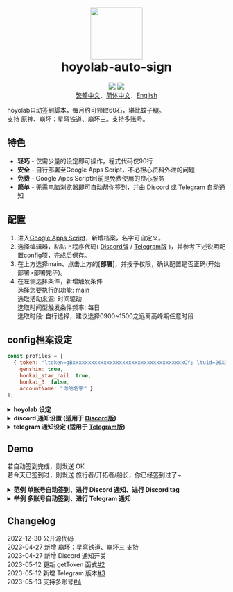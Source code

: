 <h1 align="center">
    <img width="120" height="120" src="pic/logo.svg" alt=""><br>
    hoyolab-auto-sign
</h1>

<p align="center">
    <img src="https://img.shields.io/github/license/canaria3406/hoyolab-auto-sign">
    <img src="https://img.shields.io/github/stars/canaria3406/hoyolab-auto-sign">
    <br><a href="https://github.com/canaria3406/hoyolab-auto-sign/blob/main/README_zh-tw.md">繁體中文</a>．<a href="https://github.com/canaria3406/hoyolab-auto-sign/blob/main/README_zh-cn.md">简体中文</a>．<a href="https://github.com/canaria3406/hoyolab-auto-sign/blob/main/README.md">English</a>
</p>

hoyolab自动签到脚本，每月约可领取60石，堪比蚊子腿。  
支持 原神、崩坏：星穹铁道、崩坏三。支持多账号。

## 特色
* **轻巧** - 仅需少量的设定即可操作，程式代码仅90行
* **安全** - 自行部署至Google Apps Script，不必担心资料外泄的问题
* **免费** - Google Apps Script目前是免费使用的良心服务
* **简单** - 无需电脑浏览器即可自动帮你签到，并由 Discord 或 Telegram 自动通知

## 配置
1. 进入[Google Apps Script](https://script.google.com/home/start)，新增档案，名字可自定义。
2. 选择编辑器，粘贴上程序代码( [Discord版](https://github.com/canaria3406/hoyolab-auto-sign/blob/main/src/main-discord_zh-tw.gs) / [Telegram版](https://github.com/canaria3406/hoyolab-auto-sign/blob/main/src/main-telegram_zh-tw.gs) )，并参考下述说明配置config项，完成后保存。
3. 在上方选择main、点击上方的[**部署**]，并授予权限，确认配置是否正确(开始部署>部署完毕)。
4. 在左侧选择条件，新增触发条件  
   选择您要执行的功能: main  
   选取活动来源: 时间驱动  
   选取时间型触发条件频率: 每日  
   选取时段: 自行选择，建议选择0900~1500之远离高峰期任意时段

## config档案设定

```javascript
const profiles = [
  { token: "ltoken=gBxxxxxxxxxxxxxxxxxxxxxxxxxxxxxxxxxxxxCY; ltuid=26XXXXX20;", 
    genshin: true, 
    honkai_star_rail: true, 
    honkai_3: false, 
    accountName: "你的名字" }
];
```

<details>
<summary><b>hoyolab 设定</b></summary>

1. **token** - 请填入hoyolab签到页面的token

   进入[hoyolab签到页面](https://www.hoyolab.com/circles)后，按F12进入console，  
   粘贴上以下程序代码后运行即可取得token，**请注意token包含分号;，需一并复制并粘贴入"括号内"**
   ```javascript
   function getCookie(name) {
     const value = `; ${document.cookie}`;
     const parts = value.split(`; ${name}=`);
     if (parts.length === 2) return parts.pop().split(';').shift();
   }
   let token = 'ltoken=' + getCookie('ltoken') + '; ltuid=' + getCookie('ltuid') + ';';
   let ask = confirm(token + '\n\n按下确认复制，并将取得的token粘贴至Google Apps Script项目脚本中');
   if (ask == true) {
     copy(token);
     msg = token;
   } else {
     msg = 'Cancel';
   }
   ```

2. **genshin**

   是否要进行 **原神** 的自动签到。若要进行自动签到则为true，若不要请填入false。  
   若您没有游玩**原神**，或账号未綁定uid，请填写false。

3. **honkai_star_rail**

   是否要进行 **崩坏：星穹铁道** 的自动签到。若要进行自动签到则为true，若不要请填入false。  
   若您沒有遊玩**崩壞：星穹鐵道**，或帳號未綁定uid，請填寫false。

4. **honkai_3**

   是否要進行 **崩壞3rd** 的自動簽到。若要進行自動簽到則為true，若不要請填入false。  
   若您沒有遊玩**崩壞3rd**，或帳號未綁定uid，請填寫false。

5. **accountName** - 请输入你的昵称

   请输入你的Hoyolab昵称或游戏内昵称，供通知使用。

</details>

<details>
<summary><b>discord 通知设置 (适用于 <a href="https://github.com/canaria3406/hoyolab-auto-sign/blob/main/src/main-discord_zh-tw.gs">Discord版</a>)</b></summary>

```javascript
const discord_notify = {
  on_run: false,
  on_error: true
}
const myDiscordID = "20000080000000040"
const discordWebhook = "https://discord.com/api/webhooks/1050000000000000060/6aXXXXXXXXXXXXXXXXXXXXXXXXXXXXXXXXXXXXXXXXXXXXXXXXXXXXXXXXXXXXXXXXnB"
```

1. **discord_notify**

   是否要进行Discord的自动签到tag。  
   如果希望每次执行时都被tag，请将 `on_run` 设定为 true。如果不需要每次执行时都被tag，请将其设定为 false。  
   如果希望在执行失败时被tag，请将 `on_error` 设定为 true。如果不需要在执行失败被tag，请将其设定为 false。

2. **myDiscordID** - 请填入自己的 Discord ID

   Discord ID 取得方法可参考[此篇文章](https://www.tech-girlz.com/2022/02/discord-user-id-user-link.html)。  
   你的 Discord ID 看起来会像`23456789012345678`，复制ID并填入"括号内"即可。  
   若您不希望被tag，请让"括号内"保持空白。
   
3. **discordWebhook** - 请填入发送通知的服务器频道之 Discord Webhook

   Discord Webhook 建立方式可参考[此篇文章](https://help.tumblr.com/hc/zh-hk/articles/4421081082775-Discord-Webhook)。  
   当你建立 Discord Webhook 后，您会取得 Discord Webhook 网址，看起来会像`https://discord.com/api/webhooks/1234567890987654321/PekopekoPekopekoPekopeko06f810494a4dbf07b726924a5f60659f09edcaa1`。  
   复制 Webhook 網址 并填入"括号内"即可。

</details>

<details>
<summary><b>telegram 通知设定 (适用于 <a href="https://github.com/canaria3406/hoyolab-auto-sign/blob/main/src/main-telegram_zh-tw.gs">Telegram版</a>)</b></summary>

```javascript
const telegram_notify = true
const myTelegramID = "1XXXXXXX0"
const telegramBotToken = "6XXXXXXXXX:AAAAAAAAAAXXXXXXXXXX8888888888Peko"
```

1. **telegram_notify**

   是否要进行Telegram的自动签到通知。若要进行自动签到通知則為true，若不要请填入false。

2. **myTelegramID** - 请填入您的 Telegram ID.

   向 [@IDBot](https://t.me/myidbot) 发送 `/getid` 指令以取得您的 Telegram ID，  
   你的 Telegram ID 看起来会像`123456780`，复制并填入"括号内"即可。

3. **telegramBotToken** - 请填入您的 Telegram Bot Token.

   向 [@BotFather](https://t.me/botfather) 发送 `/newbot` 指令以建立新的 Telegram Bot。  
   当你建立 Telegram Bot 后，您会取得 Telegram Bot Token，看起来会像`1145141919810:AAHomo11c4v5C1H41s0K5PALDsaw`。  
   复制Token并填入"括号内"即可。  
   你可以参考[此篇文章](https://core.telegram.org/bots/features#botfather)以取得更详细的说明。

</details>

## Demo
若自动签到完成，则发送 OK  
若今天已签到过，則发送 旅行者/开拓者/船长，你已经签到过了~  

<details>
<summary><b>范例 单账号自动签到、进行 Discord 通知、进行 Discord tag</b></summary>
进行原神及星穹铁道自动签到、进行 Discord 通知、进行 Discord tag

```javascript
const profiles = [
  { token: "ltoken=gBxxxxxxxxxxxxxxxxxxxxxxxxxxxxxxxxxxxxCY; ltuid=26XXXXX20;", 
    genshin: true, 
    honkai_star_rail: true, 
    honkai_3: false, 
    accountName: "胡桃" }
];

const discord_notify = true
const myDiscordID = "240000800000300040"
const discordWebhook = "https://discord.com/api/webhooks/10xxxxxxxxxxxxxxx60/6aXXXXXXXXXXXXXXXXXXXXXXXXXXXXXXXXXXXXXXXXXXXXXXXXXXXXXXXXXXXXXXXXnB"
```
![image](https://github.com/canaria3406/hoyolab-auto-sign/blob/main/pic/Z02.png)

</details>

<details>
<summary><b>举例 多账号自动签到、进行 Telegram 通知</b></summary>
以账号A进行原神自动签到、以账号B進行崩壞3自动签到、进行 Telegram 通知

```javascript
const profiles = [
  { token: "ltoken=gBxxxxxxxxxxxxxxxxxxxxxxxxxxxxxxxxxxxxCY; ltuid=26XXXXX20;", 
    genshin: true, 
    honkai_star_rail: false, 
    honkai_3: false, 
    accountName: "账号A" },
  { token: "ltoken=gAxxxxxxxxxxxxxxxxxxxxxxxxxxxxxxxxxxxxNA; ltuid=28XXXXX42;", 
    genshin: false, 
    honkai_star_rail: false, 
    honkai_3: true, 
    accountName: "账号B" }
];

const telegram_notify = true
const myTelegramID = "1XXXXXXX0"
const telegramBotToken = "6XXXXXXXXX:AAAAAAAAAAXXXXXXXXXX8888888888Peko"
```
![image](https://github.com/canaria3406/hoyolab-auto-sign/blob/main/pic/Z03.png)

</details>

## Changelog
2022-12-30 公开源代码  
2023-04-27 新增 崩坏：星穹铁道、崩坏三 支持  
2023-04-27 新增 Discord 通知开关  
2023-05-12 更新 getToken 函式[#2](https://github.com/canaria3406/hoyolab-auto-sign/pull/2)  
2023-05-12 新增 Telegram 版本[#3](https://github.com/canaria3406/hoyolab-auto-sign/pull/3)  
2023-05-13 支持多账号[#4](https://github.com/canaria3406/hoyolab-auto-sign/pull/4)
